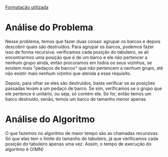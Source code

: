 [Formatação utilizada](https://katex.org/docs/supported.html)
# Análise do Problema
Nesse problema, temos que fazer duas coisas: agrupar os barcos e depois descobrir quais são destruídos. 
Para agrupar os barcos, podemos fazer isso de forma recursiva: verificamos cada posição do tabuleiro, se ali encontrarmos uma posição que é de um barco e ele não pertencer a nenhum grupo ainda, então procuramos em todos os seus vizinhos, se existem mais "pedaços de barcos" que não pertencem a nenhum grupo, até não existir mais nenhum vizinho que atenda a esse requisito. 

Depois, para olhar se eles são destruídos, basta verificar se as posições passadas levam a um pedaço de barco. Se sim, verificamos se o grupo que ele pertence é unitário, ou seja, só contém ele. Se for, então temos um barco destruído, senão, temos um barco de tamanho menor apenas. 

# Análise do Algoritmo
O que fazemos no algoritmo de maior tempo são as chamadas recursivas. Só que elas tem o limite do tamanho do tabuleiro, já que verificamos cada posição do tabuleiro apenas uma vez. Assim, o tempo de execução do algoritmo é O(MN)